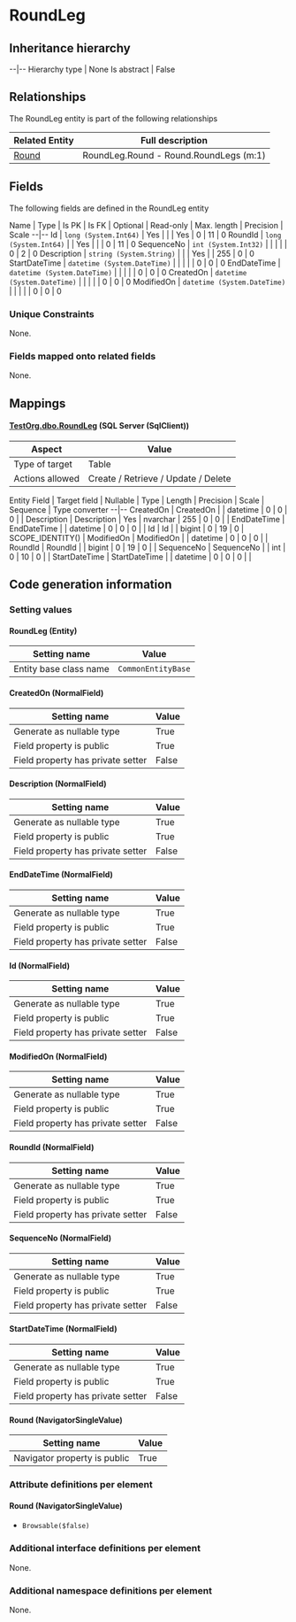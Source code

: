 ﻿RoundLeg
================

## Inheritance hierarchy

--|--
Hierarchy type | None
Is abstract | False

## Relationships

The RoundLeg entity is part of the following relationships 

Related Entity | Full description 
--|--
[Round](../../_DefaultGroup/Entities/Round.htm) | RoundLeg.Round - Round.RoundLegs (m:1) 

## Fields

The following fields are defined in the RoundLeg entity 

Name | Type | Is PK | Is FK | Optional | Read-only | Max. length | Precision | Scale
--|--
Id | `long (System.Int64)` |  Yes |  |  | Yes | 0 | 11 | 0
RoundId | `long (System.Int64)` |   | Yes |  |  | 0 | 11 | 0
SequenceNo | `int (System.Int32)` |   |  |  |  | 0 | 2 | 0
Description | `string (System.String)` |   |  | Yes |  | 255 | 0 | 0
StartDateTime | `datetime (System.DateTime)` |   |  |  |  | 0 | 0 | 0
EndDateTime | `datetime (System.DateTime)` |   |  |  |  | 0 | 0 | 0
CreatedOn | `datetime (System.DateTime)` |   |  |  |  | 0 | 0 | 0
ModifiedOn | `datetime (System.DateTime)` |   |  |  |  | 0 | 0 | 0

### Unique Constraints
None.

### Fields mapped onto related fields
None.

## Mappings

#### [TestOrg.dbo.RoundLeg](../../../SQL_Server_SqlClient/TestOrg/dbo/RoundLeg.htm) (SQL Server (SqlClient))

Aspect | Value
--|--
Type of target | Table
Actions allowed | Create / Retrieve / Update / Delete

Entity Field | Target field | Nullable | Type | Length | Precision | Scale | Sequence | Type converter
--|--
CreatedOn | CreatedOn |  | datetime | 0 | 0 | 0 |  | 
Description | Description | Yes | nvarchar | 255 | 0 | 0 |  | 
EndDateTime | EndDateTime |  | datetime | 0 | 0 | 0 |  | 
Id | Id |  | bigint | 0 | 19 | 0 | SCOPE_IDENTITY() | 
ModifiedOn | ModifiedOn |  | datetime | 0 | 0 | 0 |  | 
RoundId | RoundId |  | bigint | 0 | 19 | 0 |  | 
SequenceNo | SequenceNo |  | int | 0 | 10 | 0 |  | 
StartDateTime | StartDateTime |  | datetime | 0 | 0 | 0 |  | 

## Code generation information

### Setting values
#### RoundLeg (Entity)
Setting name | Value
--|--
Entity base class name | `CommonEntityBase`

#### CreatedOn (NormalField)
Setting name | Value
--|--
Generate as nullable type | True
Field property is public | True
Field property has private setter | False

#### Description (NormalField)
Setting name | Value
--|--
Generate as nullable type | True
Field property is public | True
Field property has private setter | False

#### EndDateTime (NormalField)
Setting name | Value
--|--
Generate as nullable type | True
Field property is public | True
Field property has private setter | False

#### Id (NormalField)
Setting name | Value
--|--
Generate as nullable type | True
Field property is public | True
Field property has private setter | False

#### ModifiedOn (NormalField)
Setting name | Value
--|--
Generate as nullable type | True
Field property is public | True
Field property has private setter | False

#### RoundId (NormalField)
Setting name | Value
--|--
Generate as nullable type | True
Field property is public | True
Field property has private setter | False

#### SequenceNo (NormalField)
Setting name | Value
--|--
Generate as nullable type | True
Field property is public | True
Field property has private setter | False

#### StartDateTime (NormalField)
Setting name | Value
--|--
Generate as nullable type | True
Field property is public | True
Field property has private setter | False

#### Round (NavigatorSingleValue)
Setting name | Value
--|--
Navigator property is public | True

### Attribute definitions per element

#### Round (NavigatorSingleValue)

* `Browsable($false)`


### Additional interface definitions per element

None.

### Additional namespace definitions per element

None.
